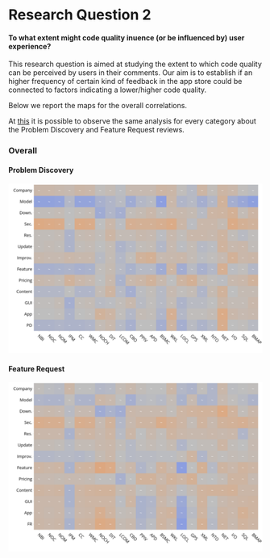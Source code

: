 # Research Question 2

#### To what extent might code quality inuence (or be influenced by) user experience?

This research question is aimed at studying the extent to which code quality can be perceived by users in their comments. Our aim is to establish if an higher frequency of certain kind of feedback in the app store could be connected to factors indicating a lower/higher code quality.

Below we report the maps for the overall correlations.

At [this](cat.md) it is possible to observe the same analysis for every category about the Problem Discovery and Feature Request reviews. 

### Overall
#### Problem Discovery
![](../figures/pd_quality.png)
#### Feature Request
![](../figures/fr_quality.png)

